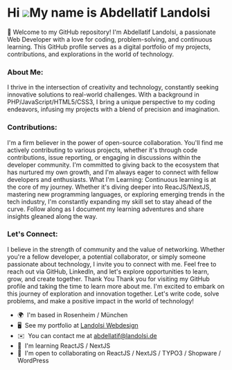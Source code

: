 Hi ![](https://user-images.githubusercontent.com/18350557/176309783-0785949b-9127-417c-8b55-ab5a4333674e.gif)My name is Abdellatif Landolsi
===========================================================================================================================================

👋 Welcome to my GitHub repository! 
I'm Abdellatif Landolsi, a passionate Web Developer with a love for coding, problem-solving, and continuous learning. This GitHub profile serves as a digital portfolio of my projects, contributions, and explorations in the world of technology.
### About Me: ###
I thrive in the intersection of creativity and technology, constantly seeking innovative solutions to real-world challenges. With a background in PHP/JavaScript/HTML5/CSS3, I bring a unique perspective to my coding endeavors, infusing my projects with a blend of precision and imagination. 
### Contributions: ###
I'm a firm believer in the power of open-source collaboration. You'll find me actively contributing to various projects, whether it's through code contributions, issue reporting, or engaging in discussions within the developer community. I'm committed to giving back to the ecosystem that has nurtured my own growth, and I'm always eager to connect with fellow developers and enthusiasts. What I'm Learning: Continuous learning is at the core of my journey. Whether it's diving deeper into ReacJS/NextJS, mastering new programming languages, or exploring emerging trends in the tech industry, I'm constantly expanding my skill set to stay ahead of the curve. Follow along as I document my learning adventures and share insights gleaned along the way.
### Let's Connect:  ###
I believe in the strength of community and the value of networking. Whether you're a fellow developer, a potential collaborator, or simply someone passionate about technology, I invite you to connect with me. Feel free to reach out via GitHub, LinkedIn, and let's explore opportunities to learn, grow, and create together. Thank You Thank you for visiting my GitHub profile and taking the time to learn more about me. I'm excited to embark on this journey of exploration and innovation together. Let's write code, solve problems, and make a positive impact in the world of technology!

*   🌍  I'm based in Rosenheim / München
*   🖥️  See my portfolio at [Landolsi Webdesign](http://www.landolsi.de)
*   ✉️  You can contact me at [abdellatif@landolsi.de](mailto:abdellatif@landolsi.de)
*   🧠  I'm learning ReactJS / NextJS
*   🤝  I'm open to collaborating on ReactJS / NextJS / TYPO3 / Shopware / WordPress











































































































































































































































































































































































































































































































































































































































































































































































































































































































































































































































































































































































































































































































































































































































































































































































































































































































































































































































































































































































































































































































































































































































